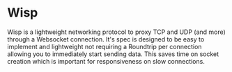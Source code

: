 # Wisp

Wisp is a lightweight networking protocol to proxy TCP and UDP (and more) through a Websocket connection. It's spec is designed to be easy to implement and lightweight not requiring a Roundtrip per connection allowing you to immediately start sending data. This saves time on socket creation which is important for responsiveness on slow connections.